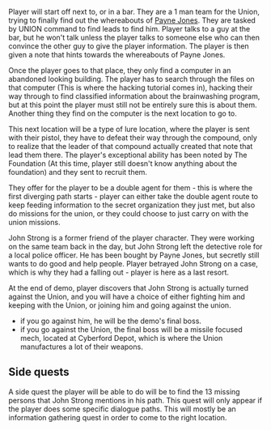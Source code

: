Player will start off next to, or in a bar. They are a 1 man team for the Union, trying to finally find out the whereabouts of [Payne Jones](../Legends/Payne%20Jones.md). They are tasked by UNION command to find leads to find him. Player talks to a guy at the bar, but he won't talk unless the player talks to someone else who can then convince the other guy to give the player information. The player is then given a note that hints towards the whereabouts of Payne Jones.

Once the player goes to that place, they only find a computer in an abandoned looking building. The player has to search through the files on that computer (This is where the hacking tutorial comes in), hacking their way through to find classified information about the brainwashing program, but at this point the player must still not be entirely sure this is about them. Another thing they find on the computer is the next location to go to.

This next location will be a type of lure location, where the player is sent with their pistol, they have to defeat their way through the compound, only to realize that the leader of that compound actually created that note that lead them there. The player's exceptional ability has been noted by The Foundation (At this time, player still doesn't know anything about the foundation) and they sent to recruit them.

They offer for the player to be a double agent for them - this is where the first diverging path starts - player can either take the double agent route to keep feeding information to the secret organization they just met, but also do missions for the union, or they could choose to just carry on with the union missions.

John Strong is a former friend of the player character. They were working on the same team back in the day, but John Strong left the detective role for a local police officer. He has been bought by Payne Jones, but secretly still wants to do good and help people. Player betrayed John Strong on a case, which is why they had a falling out - player is here as a last resort.

At the end of demo, player discovers that John Strong is actually turned against the Union, and you will have a choice of either fighting him and keeping with the Union, or joining him and going against the union.

- if you go against him, he will be the demo's final boss. 
- if you go against the Union, the final boss will be a missile focused mech, located at Cyberford Depot, which is where the Union manufactures a lot of their weapons.

## Side quests

A side quest the player will be able to do will be to find the 13 missing persons that John Strong mentions in his path. This quest will only appear if the player does some specific dialogue paths. This will mostly be an information gathering quest in order to come to the right location. 